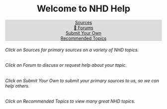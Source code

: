 <h1><center>Welcome to NHD Help</center></h1>
<html>
<head>
<style>
ul {
  list-style-type: none;
  margin: 0;
  padding: 0;
  overflow: hidden;
  background-color: #dddddd;
}

li {
  float: left;
}

li a {
  display: block;
  padding: 8px;
}
</style>
</head>
<body>

<center>
<ul>
  <li><a href="sources">Sources</a></li>
  <li><a href="forum">💬 Forums</a></li>
  <li><a href="submit.html">Submit Your Own</a></li>
  <li><a href="recommended.html">Recommended Topics</a></li>
</ul>
</center>

###### Click on *Sources* for primary sources on a variety of NHD topics.


###### Click on *Forum* to discuss or request help about your topic.


###### Click on *Submit Your Own* to submit your primary sources to us, so we can help others.


###### Click on *Recommended Topics* to view many great NHD topics.
